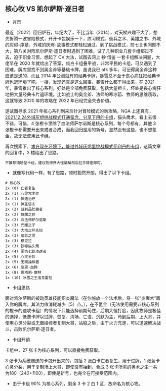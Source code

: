 ## 核心牧 VS 凯尔萨斯·逐日者

* 背景

最近（2022）回归炉石，年纪大了，不比当年（2014），对天梯兴趣不大了，想先折腾一波冒险模式，开开卡包娱乐一下，练习模式、佣兵之术、英雄之书、外域的灰烬-序章、外域的灰烬-故事模式都轻松通过。到了挑战模式，前七关也问题不大，第八关对阵凯尔萨斯·逐日者时遇到了困难，试了几种职业几套卡组都过不去，迫于职业习惯，想起了 CV 大法，试图去网上 <s>抄</s> 借鉴 一套卡组解决问题，大佬早在 2020 年就给出了答案，纯白卡组叠甲战，非常平民的卡组，可又遇到了困难，牌库里找不到奥金斧等基础卡牌，虽说我已 afk 多年，可记得奥金斧这种应该是送的，而且 2014 年公测就有的经典卡牌，暴雪总不至于丧心病狂把经典卡牌也退环境了吧。一搜，发现还真是这么回事，暴雪什么都干得出来，在 2021 年，暴雪推出了核心系列，好处是全部免费获取，包括大量橙卡，坏处是丧心病狂地把大量经典卡片退环境，比如战士的奥金斧、法师的寒冰箭、牧师的思维窃取，这就导致 2020 年的攻略在 2022 年已经完全失去价值。

遂试图寻求 2021 年核心系列到来后针对冒险模式的新攻略，NGA 上还真有，[2021.12.24外域灰烬挑战模式打通留念，分享下用的卡组](https://bbs.nga.cn/read.php?tid=29995887)，猫头鹰术，看上去很不错，可惜，4 张橙卡里除了血法师萨尔诺斯是核心系列，每个号都有，其他 3 张橙卡都需要开出来或者合成，而我回归是用的新号，显然没有这些，也不想氪金，故无法使用此卡组。

再次搜索下，[求在现在环境下，能过外域灰烬里挑战模式伊利丹的卡组](https://bbs.nga.cn/read.php?tid=26832438)，这篇文章的回复中，3 楼给出了思路。

```
不推荐铺场型卡组，建议牧师养大怪骗解然后拉手牌差即可。
```

* 就像写代码一样，有了思路，顿时豁然开朗，得出了以下卡组。

```
# 核心牧
2x (0) 亡者复生
2x (1) 心灵咒术师
2x (1) 快速治疗
2x (1) 神圣惩击
2x (2) 战利品贮藏者
2x (2) 蛛魔之卵
1x (2) 血法师萨尔诺斯
2x (3) 光耀之子
2x (3) 大地之环先知
2x (3) 暗影之灵
1x (3) 穆克拉
2x (3) 铁喙猫头鹰
2x (4) 军情七处渗透者
1x (5) 心灵分裂
2x (5) 无面操纵者
1x (6) 凯恩·血蹄
1x (8) 娜塔莉·塞林
1x (10) 冰雪之王洛克霍拉
```

* 卡组思路

面对凯尔萨斯的被动英雄技能炽炎魔法（在你施放一个法术后，将一张“炎爆术”置入你的牌库，其法力值消耗减少（5）点。），在不氪金（无法使用需要非核心系列的橙卡的速攻卡组）的情况下只能选择前期苟住，后期大怪打脸，因此牧师是极佳的选择，低费卡牌以过牌、恢复、清场、亡语、沉默为主，苟到后期，上大哥，并使用心灵分裂或无面操控者复制大哥，站稳之后，由于火力充足，可以迅速解决战斗，击败凯尔萨斯·逐日者。

* 卡组开销

卡组中，27 张卡为核心系列，可以直接免费获取。

3 张卡为系统赠送的卡包开出来的，包括 2 张白卡亡者复生，用于过牌，1 张蓝卡心灵分裂，用于复制场上大哥，即使没有抽到，合成 3 张卡所需的奥术之尘一共为180（2*40+1*100），即使是新号，也完全在可接受范围内。

* 由于卡组 90% 为核心系列，剩余 3 卡 2 白 1 蓝，故命名为核心牧。

